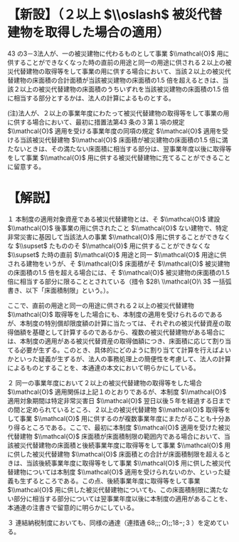# 【新設】（２以上 $\\oslash$ 被災代替建物を取得した場合の適用）

43 の3－3法人が、一の被災建物に代わるものとして事業 $\\mathcal{O}$ 用に供することができなくなった時の直前の用途と同一の用途に供される２以上の被災代替建物の取得等をして事業の用に供する場合において、当該２以上の被災代替建物の床面積の合計面積が当該被災建物の床面積の1.5 倍を超えるときは、当該２以上の被災代替建物の床面積のうちいずれを当該被災建物の床面積の1.5 倍に相当する部分とするかは、法人の計算によるものとする。

(注)法人が、２以上の事業年度にわたって被災代替建物の取得等をして事業の用に供する場合において、最初に措置法第43 条の３第１項の規定 $\\mathcal{O}$ 適用を受ける事業年度の同項の規定 $\\mathcal{O}$ 適用を受ける当該被災代替建物 $\\mathcal{O}$ 床面積が被災建物の床面積の1.5 倍に満たないときは、その満たない床面積に相当する部分は、翌事業年度以後に取得等をして事業 $\\mathcal{O}$ 用に供する被災代替建物に充てることができることに留意する。

# 【解説】

１ 本制度の適用対象資産である被災代替建物とは、そ $\\mathcal{O}$ 建設 $\\mathcal{O}$ 後事業の用に供されたこと $\\mathcal{O}$ ない建物で、特定非常災害に基因して当該法人の事業 $\\mathcal{O}$ 用に供することができなくな $\\supset$ たもののそ $\\mathcal{O}$ 用に供することができなくな $\\supset$ た時の直前 $\\mathcal{O}$ 用途と同一 $\\mathcal{O}$ 用途に供される建物をいうが、そ $\\mathcal{O}$ 床面積がそ $\\mathcal{O}$ 被災建物の床面積の1.5 倍を超える場合には、そ $\\mathcal{O}$ 被災建物の床面積の1.5 倍に相当する部分に限ることとされている（措令 $28\ \\mathcal{O}\ 3$ 一括弧書き、以下「床面積制限」という。）。

ここで、直前の用途と同一の用途に供される２以上の被災代替建物 $\\mathcal{O}$ 取得等をした場合にも、本制度の適用を受けられるのであるが、本制度の特別償却限度額の計算に当たっては、それぞれの被災代替資産の取得価額を基礎として計算するのであるから、複数の被災代替建物がある場合には、本制度の適用がある被災代替資産の取得価額につき、床面積に応じて割り当てる必要が生ずる。このとき、具体的にどのように割り当てて計算を行えばよいかといった疑義が生ずるが、法人の事務処理上の簡便性を考慮して、法人の計算によるものとすることを、本通達の本文において明らかにしている。

２ 同一の事業年度において２以上の被災代替建物の取得等をした場合 $\\mathcal{O}$ 適用関係は上記１のとおりであるが、本制度 $\\mathcal{O}$ 適用対象期間は特定非常災害日 $\\mathcal{O}$ 翌日以後５年を経過する日までの間と定められているところ、２以上の被災代替建物 $\\mathcal{O}$ 取得等をして事業 $\\mathcal{O}$ 用に供するのが複数事業年度にまたがることも十分あり得るところである。ここで、最初に本制度 $\\mathcal{O}$ 適用を受けた被災代替建物 $\\mathcal{O}$ 床面積が床面積制限の範囲内である場合において、当該被災代替建物の床面積と後続事業年度に取得等をして事業 $\\mathcal{O}$ 用に供した被災代替建物 $\\mathcal{O}$ 床面積との合計が床面積制限を超えるときは、当該後続事業年度に取得等をして事業 $\\mathcal{O}$ 用に供した被災代替建物については本制度 $\\mathcal{O}$ 適用を受けられないのか、といった疑義も生ずるところである。この点、後続事業年度に取得等をして事業 $\\mathcal{O}$ 用に供した被災代替建物についても、この床面積制限に満たない部分に相当する部分については翌事業年度以後に本制度の適用があることを、本通達の注書きで留意的に明らかにしている。

３ 連結納税制度においても、同様の通達（連措通 $68;;;O);;18-;3$ ）を定めている。